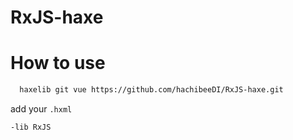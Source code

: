 # RxJS-haxe

# How to use

```bash
  haxelib git vue https://github.com/hachibeeDI/RxJS-haxe.git
```

add your `.hxml`

```
-lib RxJS
```
